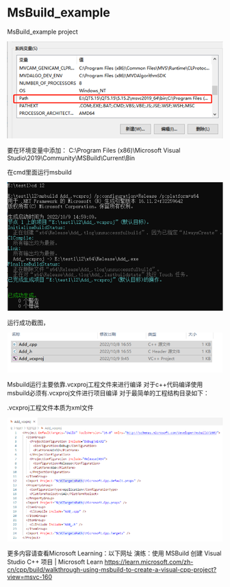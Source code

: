 # MsBuild_example
MsBuild_example project

![img](https://github.com/zhaikr/MsBuild_example/blob/main/doc/image/image1.jpg) 

要在环境变量中添加：
C:\Program Files (x86)\Microsoft Visual Studio\2019\Community\MSBuild\Current\Bin

在cmd里面运行msbuild

![img](https://github.com/zhaikr/MsBuild_example/blob/main/doc/image/image2.jpg)
 




运行成功截图，

![img](https://github.com/zhaikr/MsBuild_example/blob/main/doc/image/image3.jpg)

Msbuild运行主要依靠.vcxproj工程文件来进行编译
对于c++代码编译使用msbuild必须有.vcxproj文件进行项目编译
对于最简单的工程结构目录如下：
 
.vcxproj工程文件本质为xml文件

![img](https://github.com/zhaikr/MsBuild_example/blob/main/doc/image/image4.jpg)
 
更多内容请查看Microsoft Learning：以下网址
演练：使用 MSBuild 创建 Visual Studio C++ 项目 | Microsoft Learn
https://learn.microsoft.com/zh-cn/cpp/build/walkthrough-using-msbuild-to-create-a-visual-cpp-project?view=msvc-160
